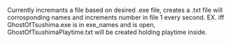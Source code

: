 Currently incremants a file based on desired .exe file, creates a .txt file will corrosponding names and increments number in file 1 every second.
EX. iff GhostOfTsushima.exe is in exe_names and is open, GhostOfTsushimaPlaytime.txt will be created holding playtime inside.
